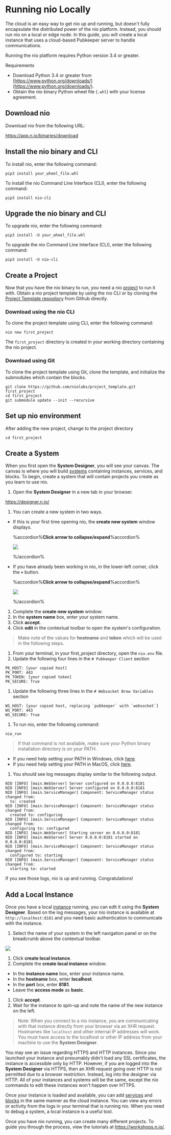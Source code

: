 # Running nio Locally

The cloud is an easy way to get nio up and running, but doesn't fully encapsulate the distributed power of the nio platform. Instead, you should run nio on a local or edge node.  In this guide, you will create a local instance that uses a cloud-based Pubkeeper server to handle communications.

Running the nio platform requires Python version 3.4 or greater.

Requirements

* Download Python 3.4 or greater from [https://www.python.org/downloads/](https://www.python.org/downloads/).
* Obtain the nio binary Python wheel file (`.whl`) with your license agreement.

## Download nio

Download nio from the following URL:

https://app.n.io/binaries/download

## Install the nio binary and CLI

To install nio, enter the following command:
```
pip3 install your_wheel_file.whl
```

To install the nio Command Line Interface \(CLI\), enter the following command:
```
pip3 install nio-cli
```

## Upgrade the nio binary and CLI

To upgrade nio, enter the following command:
```
pip3 install -U your_wheel_file.whl
```

To upgrade the nio Command Line Interface \(CLI\), enter the following command:
```
pip3 install -U nio-cli
```

## Create a Project

Now that you have the nio binary to run, you need a nio [project](https://docs.n.io/glossary/#project) to run it with. Obtain a nio project template by using the nio CLI or by cloning the [Project Template repository](https://github.com/niolabs/project_template) from Github directly.

### Download using the nio CLI
To clone the project template using CLI, enter the following command:

`nio new first_project`

The `first_project` directory is created in your working directory containing the nio project.

### Download using Git
To clone the project template using Git, clone the template, and initialize the submodules which contain the blocks.
```
git clone https://github.com/niolabs/project_template.git first_project
cd first_project
git submodule update --init --recursive
```

## Set up nio environment

After adding the new project, change to the project directory
```
cd first_project
```
## Create a System
When you first open the **System Designer**, you will see your canvas. The canvas is where you will build [systems](https://docs.n.io/glossary#system) containing instances, services, and blocks. To begin, create a system that will contain projects you create as you learn to use nio.

1. Open the **System Designer** in a new tab in your browser.

  https://designer.n.io/

1. You can create a new system in two ways.
  * If this is your first time opening nio, the **create new system** window displays.

    %accordion%**Click arrow to collapse/expand**%accordion%

    ![](/img/CreateNewSystem.png)

    %/accordion%

  * If you have already been working in nio, in the lower-left corner, click the **`+`** button.

    %accordion%**Click arrow to collapse/expand**%accordion%

    ![](/img/BlankCanvas.png)

    %/accordion%
1. Complete the **create new system** window:
  1. In the **system name** box, enter your system name.
  1. Click **accept**.
1. Click **edit** in the contextual toolbar to open the system's configuration.
> Make note of the values for **hostname** and **token** which will be used in the following steps.
1. From your terminal, in your first_project directory, open the `nio.env` file.
1. Update the following four lines in the `# Pubkeeper Client` section
```
PK_HOST: [your copied host]
PK_PORT: 443
PK_TOKEN: [your copied token]
PK_SECURE: True
```
1. Update the following three lines in the `# Websocket Brew Variables` section
```
WS_HOST: [your copied host, replacing `pubkeeper` with `websocket`]
WS_PORT: 443
WS_SECURE: True
```

1. To run nio, enter the following command:
```
nio_run
```
> If that command is not available, make sure your Python binary installation directory is on your PATH.

  * If you need help setting your PATH in Windows, click [here](https://msdn.microsoft.com/en-us/library/aa922003.aspx).
  * If you need help setting your PATH in MacOS, click [here](http://osxdaily.com/2014/08/14/add-new-path-to-path-command-line/).

1. You should see log messages display similar to the following output.

  ```
  NIO [INFO] [main.WebServer] Server configured on 0.0.0.0:8181
  NIO [INFO] [main.WebServer] Server configured on 0.0.0.0:8181
  NIO [INFO] [main.ServiceManager] Component: ServiceManager status changed from:
    to: created
  NIO [INFO] [main.ServiceManager] Component: ServiceManager status changed from:
    created to: configuring
  NIO [INFO] [main.ServiceManager] Component: ServiceManager status changed from:
    configuring to: configured
  NIO [INFO] [main.WebServer] Starting server on 0.0.0.0:8181
  NIO [INFO] [main.WebServer] Server 0.0.0.0:8181 started on 0.0.0.0:8181
  NIO [INFO] [main.ServiceManager] Component: ServiceManager status changed from:
    configured to: starting
  NIO [INFO] [main.ServiceManager] Component: ServiceManager status changed from:
    starting to: started
  ```

If you see those logs, nio is up and running. Congratulations!

## Add a Local Instance

Once you have a local [instance](https://docs.n.io/glossary#instance) running, you can edit it using the **System Designer**. Based on the log messages, your nio instance is available at `http://localhost:8181` and you need basic authentication to communicate with the instance.

1. Select the name of your system in the left navigation panel or on the breadcrumb above the contextual toolbar.

  ![](/img/hierarchy.gif)
1. Click **create local instance**.
1. Complete the **create local instance** window:
  * In the **instance name** box, enter your instance name.
  * In the **hostname** box, enter **localhost**.
  * In the **port** box, enter **8181**.
  * Leave the **access mode** as **basic**.
1. Click **accept**.
1. Wait for the instance to spin-up and note the name of the new instance on the left.

  >Note: When you connect to a nio instance, you are communicating with that instance directly from your browser via an XHR request. Hostnames like `localhost` and other internal IP addresses will work. You must have access to the localhost or other IP address from your machine to use the **System Designer**.

You may see an issue regarding HTTPS and HTTP instances. Since you launched your instance and presumably didn't load any SSL certificates, the instance is accessible only by HTTP. However, if you are logged into the **System Designer** via HTTPS, then an XHR request going over HTTP is not permitted due to a browser restriction. Instead, log into the designer via HTTP. All of your instances and systems will be the same, except the nio commands to edit these instances won't happen over HTTPS.

Once your instance is loaded and available, you can add [services](https://docs.n.io/glossary#service) and [blocks](https://docs.n.io/glossary#block) in the same manner as the cloud instance. You can view any errors or activity from the logs in your terminal that is running nio. When you need to debug a system, a local instance is a useful tool.

Once you have nio running, you can create many different projects. To guide you through the process, view the tutorials at https://workshops.n.io/.
